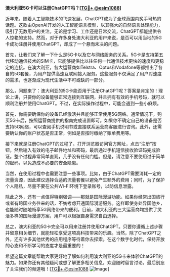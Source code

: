 **澳大利亚5G卡可以注册ChatGPT吗？[[TG💪+ @esim1088](https://t.me/s/esim1088)]**

近年来，随着人工智能技术的飞速发展，ChatGPT成为了全球范围内炙手可热的话题。这款由OpenAI开发的人工智能语言模型，以其强大的自然语言处理能力，吸引了无数用户的关注。无论是学习、工作还是日常交流，ChatGPT都能提供令人惊艳的支持。然而，对于许多身处澳大利亚的用户来说，是否可以用当地的5G卡成功注册并使用ChatGPT，却成了一个悬而未决的问题。

首先，让我们来了解一下什么是5G卡以及它与网络服务的关系。5G卡是支持第五代移动通信技术的SIM卡，它能够提供比以往任何一代通信技术更快的速度和更稳定的连接。在澳大利亚，各大运营商如Telstra、Optus和Vodafone等都推出了各自的5G套餐，为用户提供高速互联网接入服务。这些服务不仅满足了用户对速度的需求，也逐渐成为现代生活中不可或缺的一部分。

那么，问题来了：澳大利亚的5G卡能否用于注册ChatGPT呢？答案是肯定的！理论上讲，只要你的设备能够正常连接到互联网，并且拥有有效的手机号码，就可以顺利注册并使用ChatGPT。不过，在实际操作过程中，可能会遇到一些小麻烦。

首先，你需要确保你的设备已经激活并且能够正常使用5G网络。通常情况下，购买5G卡后，按照运营商提供的指南完成设置即可。如果你不确定自己的设备是否支持5G网络，可以查阅手机说明书或直接联系运营商客服进行咨询。此外，还需要确认你的账户状态是否正常，例如是否按时缴纳了账单费用等。

接下来就是注册ChatGPT的过程了。打开浏览器访问官方网址，点击“注册”按钮，然后输入有效的电子邮件地址和密码，最后通过手机短信接收验证码完成验证。整个过程非常简单直观，几乎没有任何门槛。但是，请注意不要使用过于简单的密码，以免造成不必要的安全隐患。

当然，在使用过程中也需要注意一些事项。比如，由于ChatGPT需要消耗一定的流量资源，因此建议选择合适的流量套餐以避免产生额外的费用；同时，为了保护个人隐私，尽量不要在公共Wi-Fi环境下登录账号，以防信息泄露。

除此之外，还有一点值得特别强调——那就是国际漫游功能。如果你经常出国旅行或者有跨国业务往来的话，不妨考虑开通国际漫游服务。这样即使身处异国他乡，也能随时随地畅享5G网络带来的便利。目前，澳大利亚的三大运营商均提供了灵活多样的国际漫游方案，用户可以根据自身需求自由选择。

总之，澳大利亚的5G卡完全可以用来注册并使用ChatGPT。只要你遵循上述步骤并留意相关细节，就能轻松享受这项高科技带来的乐趣。当然，除了ChatGPT之外，还有许多其他优秀的应用程序等待着你去探索。在这个数字化时代，保持开放的心态和不断学习的态度才是最重要的！

希望这篇文章能帮助大家更好地了解如何利用澳大利亚的5G卡来体验ChatGPT的魅力。如果你还有其他疑问或想了解更多相关信息，欢迎随时留言讨论。最后别忘了关注我们的频道哦！[[TG💪+ @esim1088](https://t.me/s/esim1088) ![Image](https://i.postimg.cc/4NQfJmqS/Snipaste-2025-05-13-00-14-12.png)]